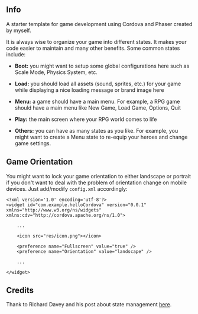 ## Info

A starter template for game development using Cordova and Phaser created by myself.

It is always wise to organize your game into different states. It makes your code easier to maintain and many
other benefits. Some common states include:

* **Boot:** you might want to setup some global configurations here such as Scale Mode, Physics System, etc.

* **Load:** you should load all assets (sound, sprites, etc.) for your game while displaying a nice loading
message or brand image here

* **Menu:** a game should have a main menu. For example, a RPG game should have a main menu like New Game, Load
Game, Options, Quit

* **Play:** the main screen where your RPG world comes to life

* **Others:** you can have as many states as you like. For example, you might want to create a Menu state
to re-equip your heroes and change game settings.

## Game Orientation

You might want to lock your game orientation to either landscape or portrait if you don't want to deal with
the problem of orientation change on mobile devices. Just add/modify `config.xml` accordingly:

	<?xml version='1.0' encoding='utf-8'?>
	<widget id="com.example.helloCordova" version="0.0.1" xmlns="http://www.w3.org/ns/widgets" xmlns:cdv="http://cordova.apache.org/ns/1.0">
	    
	    ...
	    
	    <icon src="res/icon.png"></icon>
	    
	    <preference name="Fullscreen" value="true" />
	    <preference name="Orientation" value="landscape" />
	    
	    ...
	    
	</widget>

## Credits

Thank to Richard Davey and his post about state management [here](http://perplexingtech.weebly.com/software-blog/using-states-in-phaserjs-javascript-game-developement).